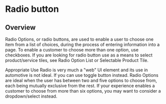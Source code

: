 # Radio button

## Overview
Radio Options, or radio buttons, are used to enable a user to choose one item from a list of choices, during the process of entering information into a page. To enable a customer to choose more than one option, use checkboxes. If you are looking for radio button use as a means to select product/service tiles, see Radio Option List or Selectable Product Tile.

Appropriate Use
Radio is very much a "web" UI element and its use in automotive is not ideal. If you can use toggle button instead. Radio Options are ideal when the user has between two and five options to choose from, each being mutually exclusive from the rest. If your experience enables a customer to choose from more than six options, you may want to consider a dropdown/select instead.
